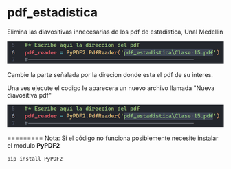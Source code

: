 
# pdf_estadistica

Elimina las diavositivas innecesarias de los pdf de estadistica, Unal Medellin

  

![Como usar el codigo](imagenes\tutorial.png)

  

Cambie la parte señalada por la direcion donde esta el pdf de su interes.

Una ves ejecute el codigo le aparecera un nuevo archivo llamada "Nueva diavositiva.pdf"

  

![Nuevo PDF](imagenes\tutorial.png)

=========
Nota: Si el código no funciona posiblemente necesite instalar el modulo **PyPDF2**

    pip install PyPDF2

